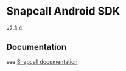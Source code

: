 # Snapcall Android SDK

v2.3.4

## Documentation

see [Snapcall documentation](https://doc.snapcall.io/#android) 
